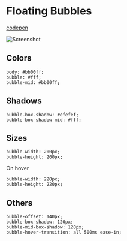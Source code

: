 # Floating Bubbles

[codepen](https://codepen.io/krisikostadinov/pen/KKbaojM)

![Screenshot](./screenshot.png)

## Colors

    body: #bb00ff;
    bubble: #fff;
    bubble-mid: #bb00ff;

## Shadows

    bubble-box-shadow: #efefef;
    bubble-box-shadow-mid: #fff;

## Sizes

    bubble-width: 200px;
    bubble-height: 200px;

On hover

    bubble-width: 220px;
    bubble-height: 220px;

## Others

    bubble-offset: 140px;
    bubble-box-shadow: 120px;
    bubble-mid-box-shadow: 120px;
    bubble-hover-transition: all 500ms ease-in;
